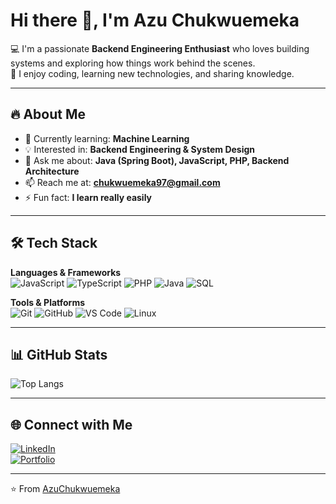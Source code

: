 # Hi there 👋, I'm Azu Chukwuemeka  

💻 I'm a passionate **Backend Engineering Enthusiast** who loves building systems and exploring how things work behind the scenes.  
🚀 I enjoy coding, learning new technologies, and sharing knowledge.  

---

## 🔥 About Me
- 🌱 Currently learning: **Machine Learning**
- 💡 Interested in: **Backend Engineering & System Design**
- 💬 Ask me about: **Java (Spring Boot), JavaScript, PHP, Backend Architecture**
- 📫 Reach me at: **chukwuemeka97@gmail.com**
- ⚡ Fun fact: **I learn really easily**

---

## 🛠️ Tech Stack

**Languages & Frameworks**  
![JavaScript](https://img.shields.io/badge/JavaScript-F7DF1E?logo=javascript&logoColor=black)
![TypeScript](https://img.shields.io/badge/TypeScript-3178C6?logo=typescript&logoColor=white)
![PHP](https://img.shields.io/badge/PHP-777BB4?logo=php&logoColor=white)
![Java](https://img.shields.io/badge/Java-007396?logo=java&logoColor=white)
![SQL](https://img.shields.io/badge/SQL-003B57?logo=postgresql&logoColor=white)

**Tools & Platforms**  
![Git](https://img.shields.io/badge/Git-F05032?logo=git&logoColor=white)
![GitHub](https://img.shields.io/badge/GitHub-181717?logo=github&logoColor=white)
![VS Code](https://img.shields.io/badge/VS%20Code-0078D4?logo=visual-studio-code&logoColor=white)
![Linux](https://img.shields.io/badge/Linux-FCC624?logo=linux&logoColor=black)

---

## 📊 GitHub Stats
![Top Langs](https://github-readme-stats.vercel.app/api/top-langs/?username=AzuChukwuemeka&layout=compact&theme=radical)

---

## 🌐 Connect with Me

[![LinkedIn](https://img.shields.io/badge/LinkedIn-0077B5?logo=linkedin&logoColor=white)](https://www.linkedin.com/in/azu-chukwuemeka)  
[![Portfolio](https://img.shields.io/badge/Portfolio-000000?logo=github&logoColor=white)](https://github.com/AzuChukwuemeka)  

---

⭐️ From [AzuChukwuemeka](https://github.com/AzuChukwuemeka)
